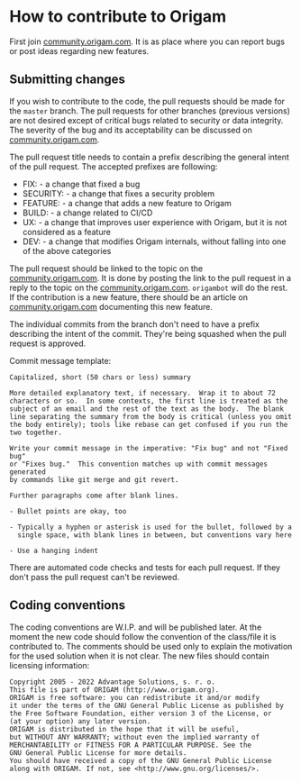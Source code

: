 # How to contribute to Origam
First join [community.origam.com](https://community.origam.com). It is as place where you can report bugs or post ideas regarding new features.

## Submitting changes
If you wish to contribute to the code, the pull requests should be made for the `master` branch. The pull requests for other branches (previous versions) are not desired except of critical bugs related to security or data integrity. The severity of the bug and its acceptability can be discussed on [community.origam.com](https://community.origam.com).

The pull request title needs to contain a prefix describing the general intent of the pull request. The accepted prefixes are following:

- FIX: - a change that fixed a bug
- SECURITY: - a change that fixes a security problem
- FEATURE: - a change that adds a new feature to Origam
- BUILD: - a change related to CI/CD
- UX: - a change that improves user experience with Origam, but it is not considered as a feature
- DEV: - a change that modifies Origam internals, without falling into one of the above categories

The pull request should be linked to the topic on the [community.origam.com](https://community.origam.com). It is done by posting the link to the pull request in a reply to the topic on the [community.origam.com](https://community.origam.com). `origambot` will do the rest.
If the contribution is a new feature, there should be an article on [community.origam.com](https://community.origam.com) documenting this new feature.

The individual commits from the branch don't need to have a prefix describing the intent of the commit. They're being squashed when the pull request is approved.

Commit message template:

```
Capitalized, short (50 chars or less) summary

More detailed explanatory text, if necessary.  Wrap it to about 72
characters or so.  In some contexts, the first line is treated as the
subject of an email and the rest of the text as the body.  The blank
line separating the summary from the body is critical (unless you omit
the body entirely); tools like rebase can get confused if you run the
two together.

Write your commit message in the imperative: "Fix bug" and not "Fixed bug"
or "Fixes bug."  This convention matches up with commit messages generated
by commands like git merge and git revert.

Further paragraphs come after blank lines.

- Bullet points are okay, too

- Typically a hyphen or asterisk is used for the bullet, followed by a
  single space, with blank lines in between, but conventions vary here

- Use a hanging indent
```

There are automated code checks and tests for each pull request. If they don't pass the pull request can't be reviewed.

## Coding conventions

The coding conventions are W.I.P. and will be published later. At the moment the new code should follow the convention of the class/file it is contributed to. The comments should be used only to explain the motivation for the used solution when it is not clear.
The new files should contain licensing information:
```
Copyright 2005 - 2022 Advantage Solutions, s. r. o.
This file is part of ORIGAM (http://www.origam.org).
ORIGAM is free software: you can redistribute it and/or modify
it under the terms of the GNU General Public License as published by
the Free Software Foundation, either version 3 of the License, or
(at your option) any later version.
ORIGAM is distributed in the hope that it will be useful,
but WITHOUT ANY WARRANTY; without even the implied warranty of
MERCHANTABILITY or FITNESS FOR A PARTICULAR PURPOSE. See the
GNU General Public License for more details.
You should have received a copy of the GNU General Public License
along with ORIGAM. If not, see <http://www.gnu.org/licenses/>.
```

